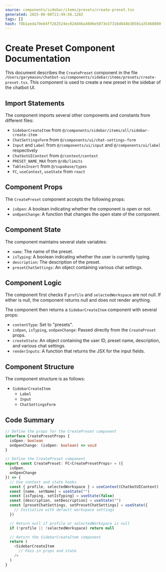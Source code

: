 ```yaml
---
source: components/sidebar/items/presets/create-preset.tsx
generated: 2025-06-08T21:49:56.120Z
tags: []
hash: f8b1aeda70e84ff282524ec02dd46a4606e5073e37316d844b38501a35468089
---
```


# Create Preset Component Documentation

This document describes the `CreatePreset` component in the file `/Users/garymason/chatbot-ui/components/sidebar/items/presets/create-preset.tsx`. This component is used to create a new preset in the sidebar of the chatbot UI.

## Import Statements

The component imports several other components and constants from different files:

- `SidebarCreateItem` from `@/components/sidebar/items/all/sidebar-create-item`
- `ChatSettingsForm` from `@/components/ui/chat-settings-form`
- `Input` and `Label` from `@/components/ui/input` and `@/components/ui/label` respectively
- `ChatbotUIContext` from `@/context/context`
- `PRESET_NAME_MAX` from `@/db/limits`
- `TablesInsert` from `@/supabase/types`
- `FC`, `useContext`, `useState` from `react`

## Component Props

The `CreatePreset` component accepts the following props:

- `isOpen`: A boolean indicating whether the component is open or not.
- `onOpenChange`: A function that changes the open state of the component.

## Component State

The component maintains several state variables:

- `name`: The name of the preset.
- `isTyping`: A boolean indicating whether the user is currently typing.
- `description`: The description of the preset.
- `presetChatSettings`: An object containing various chat settings.

## Component Logic

The component first checks if `profile` and `selectedWorkspace` are not null. If either is null, the component returns null and does not render anything.

The component then returns a `SidebarCreateItem` component with several props:

- `contentType`: Set to "presets".
- `isOpen`, `isTyping`, `onOpenChange`: Passed directly from the `CreatePreset` props.
- `createState`: An object containing the user ID, preset name, description, and various chat settings.
- `renderInputs`: A function that returns the JSX for the input fields.

## Component Structure

The component structure is as follows:

- `SidebarCreateItem`
  - `Label`
  - `Input`
  - `ChatSettingsForm`

## Code Summary

```ts
// Define the props for the CreatePreset component
interface CreatePresetProps {
  isOpen: boolean
  onOpenChange: (isOpen: boolean) => void
}

// Define the CreatePreset component
export const CreatePreset: FC<CreatePresetProps> = ({
  isOpen,
  onOpenChange
}) => {
  // Use context and state hooks
  const { profile, selectedWorkspace } = useContext(ChatbotUIContext)
  const [name, setName] = useState("")
  const [isTyping, setIsTyping] = useState(false)
  const [description, setDescription] = useState("")
  const [presetChatSettings, setPresetChatSettings] = useState({
    // Initialize with default workspace settings
  })

  // Return null if profile or selectedWorkspace is null
  if (!profile || !selectedWorkspace) return null

  // Return the SidebarCreateItem component
  return (
    <SidebarCreateItem
      // Pass in props and state
    />
  )
}
```